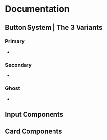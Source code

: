 # Documentation

## Button System | The 3 Variants

### Primary

-

### Secondary

-

### Ghost

-

## Input Components

## Card Components

